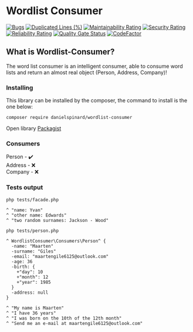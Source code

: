 # Wordlist Consumer

[![Bugs](https://sonarcloud.io/api/project_badges/measure?project=danielspinard_wordlist-consumer&metric=bugs)](https://sonarcloud.io/dashboard?id=danielspinard_wordlist-consumer)
[![Duplicated Lines (%)](https://sonarcloud.io/api/project_badges/measure?project=danielspinard_wordlist-consumer&metric=duplicated_lines_density)](https://sonarcloud.io/dashboard?id=danielspinard_wordlist-consumer)
[![Maintainability Rating](https://sonarcloud.io/api/project_badges/measure?project=danielspinard_wordlist-consumer&metric=sqale_rating)](https://sonarcloud.io/dashboard?id=danielspinard_wordlist-consumer)
[![Security Rating](https://sonarcloud.io/api/project_badges/measure?project=danielspinard_wordlist-consumer&metric=security_rating)](https://sonarcloud.io/dashboard?id=danielspinard_wordlist-consumer)
[![Reliability Rating](https://sonarcloud.io/api/project_badges/measure?project=danielspinard_wordlist-consumer&metric=reliability_rating)](https://sonarcloud.io/dashboard?id=danielspinard_wordlist-consumer)
[![Quality Gate Status](https://sonarcloud.io/api/project_badges/measure?project=danielspinard_wordlist-consumer&metric=alert_status)](https://sonarcloud.io/dashboard?id=danielspinard_wordlist-consumer)
[![CodeFactor](https://www.codefactor.io/repository/github/danielspinard/wordlist-consumer/badge)](https://www.codefactor.io/repository/github/danielspinard/wordlist-consumer)

## What is Wordlist-Consumer?
The word list consumer is an intelligent consumer, able to consume word lists and return an almost real object (Person, Address, Company)!

### Installing
This library can be installed by the composer, the command to install is the one below:
```
composer require danielspinard/wordlist-consumer
```
Open library [Packagist](https://packagist.org/packages/danielspinard/wordlist-consumer)

### Consumers
Person - ✔️ <br>
Address - ❌ <br>
Company - ❌

### Tests output
```
php tests/facade.php 

^ "name: Yvan"
^ "other name: Edwards"
^ "two random surnames: Jackson - Wood"
```
```
php tests/person.php 

^ WordlistConsumer\Consumers\Person^ {
  -name: "Maarten"
  -surname: "Giles"
  -email: "maartengile6125@outlook.com"
  -age: 36
  -birth: {
    +"day": 10
    +"month": 12
    +"year": 1985
  }
  -address: null
}

^ "My name is Maarten"
^ "I have 36 years"
^ "I was born on the 10th of the 12th month"
^ "Send me an e-mail at maartengile6125@outlook.com"

```
